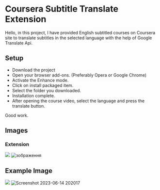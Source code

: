 # Coursera Subtitle Translate Extension

Hello, in this project, I have provided English subtitled courses on Coursera site to translate subtitles in the selected language with the help of Google Translate Api.

## Setup

- Download the project
- Open your browser add-ons. (Preferably Opera or Google Chrome)
- Activate the Enhance mode.
- Click on install packaged item.
- Select the folder you downloaded.
- Installation complete.
- After opening the course video, select the language and press the translate button.

Good work.

## Images

### Extension

![](https://github.com/mucahit-sahin/coursera-subtitle-translate-extension/blob/master/images/extension.png)
![зображення](https://github.com/lexxai/coursera-subtitle-translate-extension/assets/3278842/cdcd860a-0d89-457b-a0fb-86d8528b6b58)


## Example Image

![](https://github.com/mucahit-sahin/coursera-subtitle-translate-extension/blob/master/images/example-image1.png)
![Screenshot 2023-06-14 202017](https://github.com/lexxai/coursera-subtitle-translate-extension/assets/3278842/dc680681-4b47-4e48-ac14-bc6aea2e9f71)

